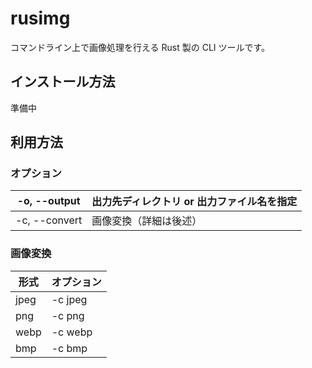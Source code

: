 # rusimg

コマンドライン上で画像処理を行える Rust 製の CLI ツールです。  

## インストール方法

準備中

## 利用方法

### オプション

|-o, --output|出力先ディレクトリ or 出力ファイル名を指定|
|--|--|
|-c, --convert|画像変換（詳細は後述）|

### 画像変換

|形式|オプション|
|--|--|
|jpeg|-c jpeg|
|png|-c png|
|webp|-c webp|
|bmp|-c bmp|

   


